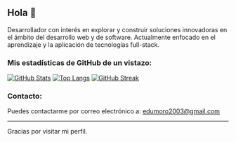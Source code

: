 ## Hola 👋

Desarrollador con interés en explorar y construir soluciones innovadoras en el ámbito del desarrollo web y de software. Actualmente enfocado en el aprendizaje y la aplicación de tecnologías full-stack.

### Mis estadísticas de GitHub de un vistazo:

[![GitHub Stats](https://github-readme-stats.vercel.app/api?username=mariomunilla&show_icons=true&theme=radical)](https://github.com/anuraghazra/github-readme-stats)
[![Top Langs](https://github-readme-stats.vercel.app/api/top-langs/?username=edumoro412&layout=compact&langs_count=7&show_icons=true&theme=dracula)](https://github.com/anuraghazra/github-readme-stats)
[![GitHub Streak](https://github-readme-streak-stats.herokuapp.com/?user=mariomunilla&theme=tokyonight)](https://github.com/DenverCoder1/github-readme-streak-stats)

### Contacto:

Puedes contactarme por correo electrónico a: [edumoro2003@gmail.com](mailto:edumoro2003@gmail.com)

---

Gracias por visitar mi perfil. 
